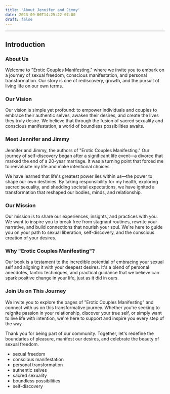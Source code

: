 ```yaml
---
title: 'About Jennifer and Jimmy'
date: 2023-09-06T14:25:22-07:00
draft: false
---
```



---

## Introduction

### About Us

Welcome to "Erotic Couples Manifesting," where we invite you to embark on a journey of sexual freedom, conscious manifestation, and personal transformation. Our story is one of rediscovery, growth, and the pursuit of living life on our own terms.

### Our Vision

Our vision is simple yet profound: to empower individuals and couples to embrace their authentic selves, awaken their desires, and create the lives they truly desire. We believe that through the fusion of sacred sexuality and conscious manifestation, a world of boundless possibilities awaits.

### Meet Jennifer and Jimmy

Jennifer and Jimmy, the authors of "Erotic Couples Manifesting." Our journey of self-discovery began after a significant life event—a divorce that marked the end of a 20-year marriage. It was a turning point that forced me to reevaluate my life and make intentional choices.

We have learned that life's greatest power lies within us—the power to shape our own destinies. By taking responsibility for my health, exploring sacred sexuality, and shedding societal expectations, we have ignited a transformation that reshaped our bodies, minds, and relationship.

### Our Mission

Our mission is to share our experiences, insights, and practices with you. We want to inspire you to break free from stagnant routines, rewrite your narrative, and build connections that nourish your soul. We're here to guide you on your path to sexual liberation, self-discovery, and the conscious creation of your desires.

### Why "Erotic Couples Manifesting"?

Our book is a testament to the incredible potential of embracing your sexual self and aligning it with your deepest desires. It's a blend of personal anecdotes, tantric techniques, and practical guidance that we believe can spark positive change in your life, just as it did in ours.

### Join Us on This Journey

We invite you to explore the pages of "Erotic Couples Manifesting" and connect with us on this transformative journey. Whether you're seeking to reignite passion in your relationship, discover your true self, or simply want to live life with intention, we're here to support and inspire you every step of the way.

Thank you for being part of our community. Together, let's redefine the boundaries of pleasure, manifest our desires, and celebrate the beauty of sexual freedom.



- sexual freedom
- conscious manifestation
- personal transformation
- authentic selves
- sacred sexuality
- boundless possibilities
- self-discovery
